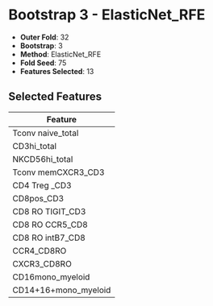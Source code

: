 # Bootstrap 3 - ElasticNet_RFE

- **Outer Fold**: 32
- **Bootstrap**: 3
- **Method**: ElasticNet_RFE
- **Fold Seed**: 75
- **Features Selected**: 13

## Selected Features

| Feature |
|---------|
| Tconv naive_total |
| CD3hi_total |
| NKCD56hi_total |
| Tconv memCXCR3_CD3 |
| CD4 Treg _CD3 |
| CD8pos_CD3 |
| CD8 RO TIGIT_CD3 |
| CD8 RO CCR5_CD8 |
| CD8 RO intB7_CD8 |
| CCR4_CD8RO |
| CXCR3_CD8RO |
| CD16mono_myeloid |
| CD14+16+mono_myeloid |

